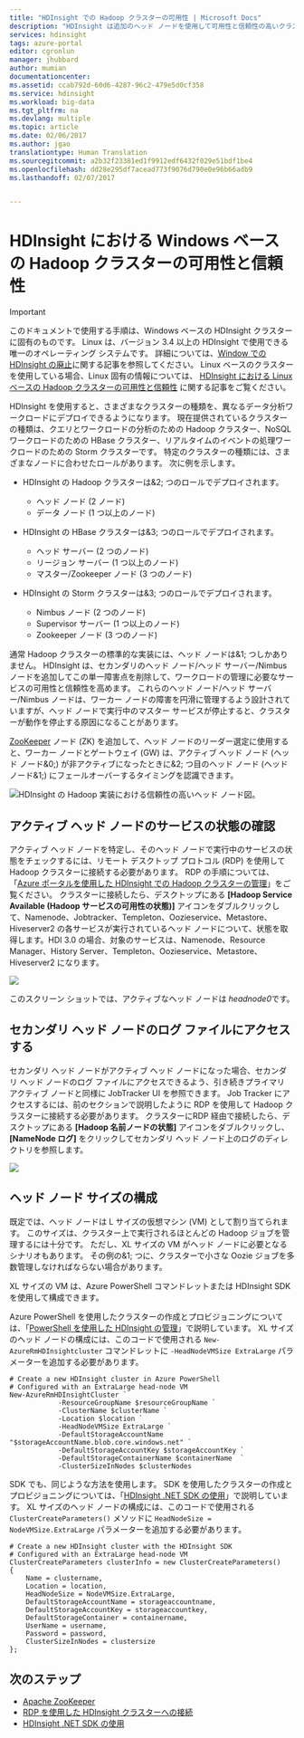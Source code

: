 ```yaml
---
title: "HDInsight での Hadoop クラスターの可用性 | Microsoft Docs"
description: "HDInsight は追加のヘッド ノードを使用して可用性と信頼性の高いクラスターをデプロイします。"
services: hdinsight
tags: azure-portal
editor: cgronlun
manager: jhubbard
author: mumian
documentationcenter: 
ms.assetid: ccab792d-60d6-4287-96c2-479e5d0cf358
ms.service: hdinsight
ms.workload: big-data
ms.tgt_pltfrm: na
ms.devlang: multiple
ms.topic: article
ms.date: 02/06/2017
ms.author: jgao
translationtype: Human Translation
ms.sourcegitcommit: a2b32f23381ed1f9912edf6432f029e51bdf1be4
ms.openlocfilehash: dd28e295df7acead773f9076d790e0e96b66adb9
ms.lasthandoff: 02/07/2017


---
```

# <a name="availability-and-reliability-of-windows-based-hadoop-clusters-in-hdinsight"></a>HDInsight における Windows ベースの Hadoop クラスターの可用性と信頼性
> [!IMPORTANT]
> このドキュメントで使用する手順は、Windows ベースの HDInsight クラスターに固有のものです。 Linux は、バージョン 3.4 以上の HDInsight で使用できる唯一のオペレーティング システムです。 詳細については、[Window での HDInsight の廃止](hdinsight-component-versioning.md#hdi-version-32-and-33-nearing-deprecation-date)に関する記事を参照してください。 Linux ベースのクラスターを使用している場合、Linux 固有の情報については、 [HDInsight における Linux ベースの Hadoop クラスターの可用性と信頼性](hdinsight-high-availability-linux.md) に関する記事をご覧ください。
>
>

HDInsight を使用すると、さまざまなクラスターの種類を、異なるデータ分析ワークロードにデプロイできるようになります。 現在提供されているクラスターの種類は、クエリとワークロードの分析のための Hadoop クラスター、NoSQL ワークロードのための HBase クラスター、リアルタイムのイベントの処理ワークロードのための Storm クラスターです。 特定のクラスターの種類には、さまざまなノードに合わせたロールがあります。 次に例を示します。

* HDInsight の Hadoop クラスターは&2; つのロールでデプロイされます。

  * ヘッド ノード (2 ノード)
  * データ ノード (1 つ以上のノード)
* HDInsight の HBase クラスターは&3; つのロールでデプロイされます。

  * ヘッド サーバー (2 つのノード)
  * リージョン サーバー (1 つ以上のノード)
  * マスター/Zookeeper ノード (3 つのノード)
* HDInsight の Storm クラスターは&3; つのロールでデプロイされます。

  * Nimbus ノード (2 つのノード)
  * Supervisor サーバー (1 つ以上のノード)
  * Zookeeper ノード (3 つのノード)

通常 Hadoop クラスターの標準的な実装には、ヘッド ノードは&1; つしかありません。 HDInsight は、セカンダリのヘッド ノード/ヘッド サーバー/Nimbus ノードを追加してこの単一障害点を削除して、ワークロードの管理に必要なサービスの可用性と信頼性を高めます。 これらのヘッド ノード/ヘッド サーバー/Nimbus ノードは、ワーカー ノードの障害を円滑に管理するよう設計されていますが、ヘッド ノードで実行中のマスター サービスが停止すると、クラスターが動作を停止する原因になることがあります。

[ZooKeeper](http://zookeeper.apache.org/) ノード (ZK) を追加して、ヘッド ノードのリーダー選定に使用すると、ワーカー ノードとゲートウェイ (GW) は、アクティブ ヘッド ノード (ヘッド ノード&0;) が非アクティブになったときに&2; つ目のヘッド ノード (ヘッド ノード&1;) にフェールオーバーするタイミングを認識できます。

![HDInsight の Hadoop 実装における信頼性の高いヘッド ノード図。](./media/hdinsight-high-availability/hadoop.high.availability.architecture.diagram.png)

## <a name="check-active-head-node-service-status"></a>アクティブ ヘッド ノードのサービスの状態の確認
アクティブ ヘッド ノードを特定し、そのヘッド ノードで実行中のサービスの状態をチェックするには、リモート デスクトップ プロトコル (RDP) を使用して Hadoop クラスターに接続する必要があります。 RDP の手順については、「[Azure ポータルを使用した HDInsight での Hadoop クラスターの管理](hdinsight-administer-use-management-portal.md#connect-to-clusters-using-rdp)」をご覧ください。 クラスターに接続したら、デスクトップにある **[Hadoop Service Available (Hadoop サービスの可用性の状態)]** アイコンをダブルクリックして、Namenode、Jobtracker、Templeton、Oozieservice、Metastore、Hiveserver2 の各サービスが実行されているヘッド ノードについて、状態を取得します。HDI 3.0 の場合、対象のサービスは、Namenode、Resource Manager、History Server、Templeton、Oozieservice、Metastore、Hiveserver2 になります。

![](./media/hdinsight-high-availability/Hadoop.Service.Availability.Status.png)

このスクリーン ショットでは、アクティブなヘッド ノードは *headnode0*です。

## <a name="access-log-files-on-the-secondary-head-node"></a>セカンダリ ヘッド ノードのログ ファイルにアクセスする
セカンダリ ヘッド ノードがアクティブ ヘッド ノードになった場合、セカンダリ ヘッド ノードのログ ファイルにアクセスできるよう、引き続きプライマリ アクティブ ノードと同様に JobTracker UI を参照できます。 Job Tracker にアクセスするには、前のセクションで説明したように RDP を使用して Hadoop クラスターに接続する必要があります。 クラスターにRDP 経由で接続したら、デスクトップにある **[Hadoop 名前ノードの状態]** アイコンをダブルクリックし、**[NameNode ログ]** をクリックしてセカンダリ ヘッド ノード上のログのディレクトリを参照します。

![](./media/hdinsight-high-availability/Hadoop.Head.Node.Log.Files.png)

## <a name="configure-head-node-size"></a>ヘッド ノード サイズの構成
既定では、ヘッド ノードは L サイズの仮想マシン (VM) として割り当てられます。 このサイズは、クラスター上で実行されるほとんどの Hadoop ジョブを管理するには十分です。 ただし、XL サイズの VM がヘッド ノードに必要となるシナリオもあります。 その例の&1; つに、クラスターで小さな Oozie ジョブを多数管理しなければならない場合があります。

XL サイズの VM は、Azure PowerShell コマンドレットまたは HDInsight SDK を使用して構成できます。

Azure PowerShell を使用したクラスターの作成とプロビジョニングについては、「[PowerShell を使用した HDInsight の管理](hdinsight-administer-use-powershell.md)」で説明しています。 XL サイズのヘッド ノードの構成には、このコードで使用される `New-AzureRmHDInsightcluster` コマンドレットに `-HeadNodeVMSize ExtraLarge` パラメーターを追加する必要があります。

    # Create a new HDInsight cluster in Azure PowerShell
    # Configured with an ExtraLarge head-node VM
    New-AzureRmHDInsightCluster `
                -ResourceGroupName $resourceGroupName `
                -ClusterName $clusterName `
                -Location $location `
                -HeadNodeVMSize ExtraLarge `
                -DefaultStorageAccountName "$storageAccountName.blob.core.windows.net" `
                -DefaultStorageAccountKey $storageAccountKey `
                -DefaultStorageContainerName $containerName  `
                -ClusterSizeInNodes $clusterNodes

SDK でも、同じような方法を使用します。 SDK を使用したクラスターの作成とプロビジョニングについては、「[HDInsight .NET SDK の使用](hdinsight-provision-clusters.md)」で説明しています。 XL サイズのヘッド ノードの構成には、このコードで使用される `ClusterCreateParameters()` メソッドに `HeadNodeSize = NodeVMSize.ExtraLarge` パラメーターを追加する必要があります。

    # Create a new HDInsight cluster with the HDInsight SDK
    # Configured with an ExtraLarge head-node VM
    ClusterCreateParameters clusterInfo = new ClusterCreateParameters()
    {
        Name = clustername,
        Location = location,
        HeadNodeSize = NodeVMSize.ExtraLarge,
        DefaultStorageAccountName = storageaccountname,
        DefaultStorageAccountKey = storageaccountkey,
        DefaultStorageContainer = containername,
        UserName = username,
        Password = password,
        ClusterSizeInNodes = clustersize
    };


## <a name="next-steps"></a>次のステップ
* [Apache ZooKeeper](http://zookeeper.apache.org/)
* [RDP を使用した HDInsight クラスターへの接続](hdinsight-administer-use-management-portal.md#connect-to-clusters-using-rdp)
* [HDInsight .NET SDK の使用](hdinsight-provision-clusters.md)

